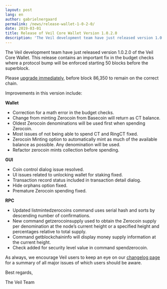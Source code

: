 ```yaml
---
layout: post
lang: en
author: gabrielnergaard
permalink: /news/release-wallet-1-0-2-0/
date: 2019-03-01
title: Release of Veil Core Wallet Version 1.0.2.0
description: 'The Veil development team have just released version 1.0.2.0 of the Veil Core Wallet. All users are required to upgrade before the next superblock.'
---
```


The Veil development team have just released version 1.0.2.0 of the Veil Core Wallet.
This release contains an important fix in the budget checks where a protocol bump will be enforced starting 50 blocks before the superblock.

Please [upgrade immediately](https://github.com/Veil-Project/veil/releases), before block 86,350 to remain on the correct chain.

Improvements in this version include:

**Wallet**

- Correction for a math error in the budget checks.
- Change from minting Zerocoin from Basecoin will return as CT balance.
- Oldest Zerocoin denominations will be used first when spending Zerocoin.
- Most issues of not being able to spend CT and RingCT fixed.
- Zerocoin Minting option to automatically mint as much of the available balance as possible. Any denomination will be used.
- Refactor zerocoin mints collection before spending.

**GUI**

- Coin control dialog issue resolved.
- UI issues related to unlocking wallet for staking fixed.
- Transaction record status included in transaction detail dialog.
- Hide orphans option fixed.
- Premature Zerocoin spending fixed.

**RPC**

- Updated listmintedzerocoins command uses serial hash and sorts by descending number of confirmations.
- New command getzerocoinsupply used to obtain the Zerocoin supply per denomination at the node’s current height or a specified height and percentages relative to total supply.
- Command getblockchaininfo will display money supply information at the current height.
- Check added for security level value in command spendzerocoin.

As always, we encourage Veil users to keep an eye on our [changelog page](https://veil-project.com/changelog/) for a summary of all major issues of which users should be aware.

Best regards,

The Veil Team